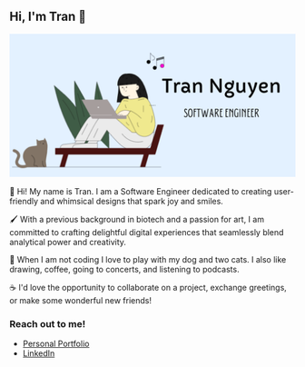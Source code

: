 ## Hi, I'm Tran 👋
![Banner Image](/banner-image.png)

🌻  Hi! My name is Tran. I am a Software Engineer dedicated to creating user-friendly and whimsical designs that spark joy and smiles.

🖌️  With a previous background in biotech and a passion for art, I am committed to crafting delightful digital experiences that seamlessly blend analytical power and creativity.

🐶  When I am not coding I love to play with my dog and two cats. I also like drawing, coffee, going to concerts, and listening to podcasts.

☕️  I'd love the opportunity to collaborate on a project, exchange greetings, or make some wonderful new friends!

### Reach out to me!
- [Personal Portfolio](https://iamtran.netlify.app/)
- [LinkedIn](www.linkedin.com/in/tran-huynh-nguyen)
